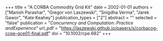 +++
title = "A CORBA Commodity Grid Kit"
date = 2002-01-01
authors = ["Manish Parashar", "Gregor von Laszewski", "Snigdha Verma", "Jarek Gawor", "Kate Keahey"]
publication_types = ["2"]
abstract = ""
selected = "false"
publication = "*Concurrency and Computation: Practice andExperience*"
url_pdf = "https://laszewski.github.io/papers/s/corbacog-ccpe-gce01-final.pdf"
doi = "10.1002/cpe.682"
+++

